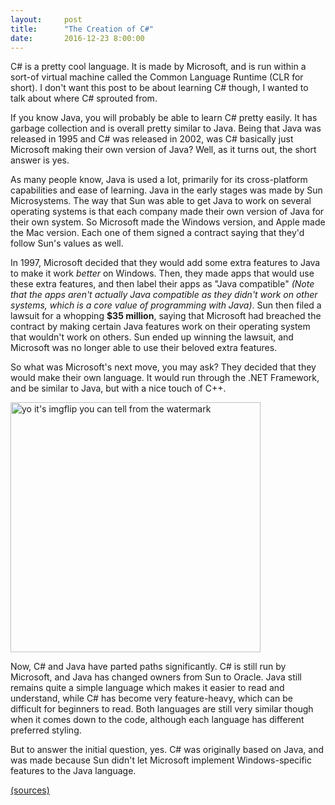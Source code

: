 ```yaml
---
layout:     post
title:      "The Creation of C#"
date:       2016-12-23 8:00:00
---
```

C# is a pretty cool language. It is made by Microsoft, and is run
within a sort-of virtual machine called the Common Language Runtime
(CLR for short). I don't want this post to be about learning C# though, I wanted
to talk about where C# sprouted from.

If you know Java, you will probably be able to learn C# pretty easily. It has
garbage collection and is overall pretty similar to Java. Being that Java was
released in 1995 and C# was released in 2002, was C# basically just Microsoft
making their own version of Java? Well, as it turns out, the short answer is yes.

As many people know, Java is used a lot, primarily for its cross-platform
capabilities and ease of learning. Java in the early stages was made by Sun
Microsystems. The way that Sun was able to get Java to work on several
operating systems is that each company made their own version of Java
for their own system. So Microsoft made the Windows version, and Apple
made the Mac version. Each one of them signed a contract
saying that they'd follow Sun's values as well.

In 1997, Microsoft decided that they would add some extra features to Java to
make it work *better* on Windows. Then, they made apps that would use these
extra features, and then label their apps as "Java compatible" *(Note that
  the apps aren't actually Java compatible as they didn't work on other systems,
  which is a core value of programming with Java)*. Sun then filed
a lawsuit for a whopping **$35 million**, saying that Microsoft had breached the
contract by making certain Java features work on their operating system that
wouldn't work on others. Sun ended up winning the lawsuit, and Microsoft was
no longer able to use their beloved extra features.

So what was Microsoft's next move, you may ask? They decided that they would
make their own language. It would run through the .NET Framework, and be similar
to Java, but with a nice touch of C++.

<img src="https://i.imgflip.com/1gh4zd.jpg" width="400"
title="yo it's imgflip you can tell from the watermark"/>

Now, C# and Java have parted paths significantly. C# is still run by Microsoft,
and Java has changed owners from Sun to Oracle. Java still remains
quite a simple language which makes it easier to read and understand, while
C# has become very feature-heavy, which can be difficult for beginners to read.
Both languages are still very similar though when it comes down to the code,
although each language has different preferred styling.

But to answer the initial question, yes. C# was originally based on Java, and
was made because Sun didn't let Microsoft implement Windows-specific features to
the Java language.

[(sources)](https://gist.github.com/Deanveloper/e54331e29826517076a5761ecf1eee20)
